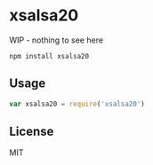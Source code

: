 # xsalsa20

WIP - nothing to see here

```
npm install xsalsa20
```

## Usage

``` js
var xsalsa20 = require('xsalsa20')
```

## License

MIT
